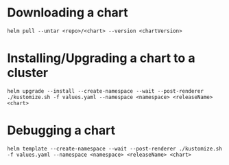 # Downloading a chart

```shell
helm pull --untar <repo>/<chart> --version <chartVersion>
```

# Installing/Upgrading a chart to a cluster
```shell
helm upgrade --install --create-namespace --wait --post-renderer ./kustomize.sh -f values.yaml --namespace <namespace> <releaseName> <chart>
```

# Debugging a chart
```shell
helm template --create-namespace --wait --post-renderer ./kustomize.sh -f values.yaml --namespace <namespace> <releaseName> <chart>
```